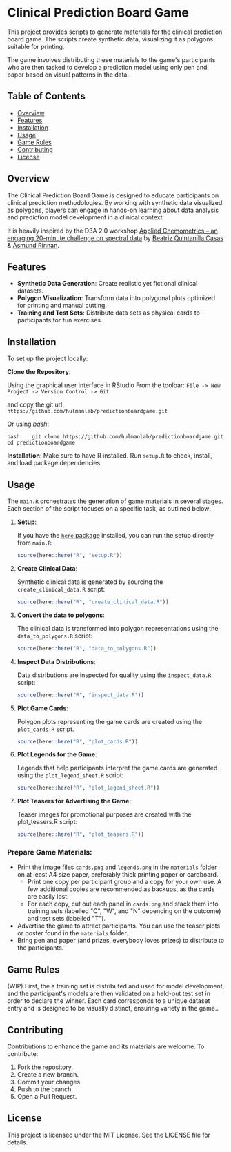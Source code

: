 # Clinical Prediction Board Game

This project provides scripts to generate materials for the clinical prediction board game.
The scripts create synthetic data, visualizing it as polygons suitable for printing.

The game involves distributing these materials to the game's participants who are then tasked to develop a prediction model using only pen and paper based on visual patterns in the data.

## Table of Contents

-   [Overview](#overview)
-   [Features](#features)
-   [Installation](#installation)
-   [Usage](#usage)
-   [Game Rules](#game-rules)
-   [Contributing](#contributing)
-   [License](#license)

## Overview

The Clinical Prediction Board Game is designed to educate participants on clinical prediction methodologies.
By working with synthetic data visualized as polygons, players can engage in hands-on learning about data analysis and prediction model development in a clinical context.

It is heavily inspired by the D3A 2.0 workshop [Applied Chemometrics – an engaging 20-minute challenge on spectral data](https://d3aconference.dk/applied-chemometrics-an-engaging-20-minute-challenge-on-spectral-data/) by [Beatriz Quintanilla Casas](https://food.ku.dk/english/staff/?pure=en/persons/768954) & [Åsmund Rinnan](https://food.ku.dk/english/staff/?pure=en/persons/310780).

## Features

-   **Synthetic Data Generation**: Create realistic yet fictional clinical datasets.
-   **Polygon Visualization**: Transform data into polygonal plots optimized for printing and manual cutting.
-   **Training and Test Sets**: Distribute data sets as physical cards to participants for fun exercises.

## Installation

To set up the project locally:

**Clone the Repository**:

Using the graphical user interface in RStudio From the toolbar: `File -> New Project -> Version Control -> Git`

and copy the git url: `https://github.com/hulmanlab/predictionboardgame.git`

Or using *bash*:

`bash    git clone https://github.com/hulmanlab/predictionboardgame.git    cd predictionboardgame`

**Installation**: Make sure to have R installed.
Run `setup.R` to check, install, and load package dependencies.

## Usage

The `main.R` orchestrates the generation of game materials in several stages.
Each section of the script focuses on a specific task, as outlined below:

1.  **Setup**:

    If you have the [`here` package](https://cran.r-project.org/package=here) installed, you can run the setup directly from `main.R`:

    ``` r
    source(here::here("R", "setup.R"))
    ```

2.  **Create Clinical Data**:

    Synthetic clinical data is generated by sourcing the `create_clinical_data.R` script:

    ``` r
    source(here::here("R", "create_clinical_data.R"))
    ```

3.  **Convert the data to polygons**:

    The clinical data is transformed into polygon representations using the `data_to_polygons.R` script:

    ``` r
    source(here::here("R", "data_to_polygons.R"))
    ```

4.  **Inspect Data Distributions**:

    Data distributions are inspected for quality using the `inspect_data.R` script:

    ``` r
    source(here::here("R", "inspect_data.R"))
    ```

5.  **Plot Game Cards**:

    Polygon plots representing the game cards are created using the `plot_cards.R` script.

    ``` r
    source(here::here("R", "plot_cards.R"))
    ```

6.  **Plot Legends for the Game**:

    Legends that help participants interpret the game cards are generated using the `plot_legend_sheet.R` script: 
    
    ``` r
    source(here::here("R", "plot_legend_sheet.R"))
    ```

7.  **Plot Teasers for Advertising the Game:**:

    Teaser images for promotional purposes are created with the plot_teasers.R script:
    
    ``` r
    source(here::here("R", "plot_teasers.R"))
    ```

### Prepare Game Materials:

-   Print the image files `cards.png` and `legends.png` in the `materials` folder on at least A4 size paper, preferably thick printing paper or cardboard.
    -   Print one copy per participant group and a copy for your own use. A few additional copies are recommended as backups, as the cards are easily lost.
    -   For each copy, cut out each panel in `cards.png` and stack them into training sets (labelled "C", "W", and "N" depending on the outcome) and test sets (labelled "T").
-   Advertise the game to attract participants. You can use the teaser plots or poster found in the `materials` folder.
-   Bring pen and paper (and prizes, everybody loves prizes) to distribute to the participants.

## Game Rules
(WIP)
First, the a training set is distributed and used for model development, and the participant's models are then validated on a held-out test set in order to declare the winner.
Each card corresponds to a unique dataset entry and is designed to be visually distinct, ensuring variety in the game..

## Contributing

Contributions to enhance the game and its materials are welcome.
To contribute:

1. Fork the repository.
2. Create a new branch.
3. Commit your changes.
4. Push to the branch.
5. Open a Pull Request.

## License

This project is licensed under the MIT License.
See the LICENSE file for details.
